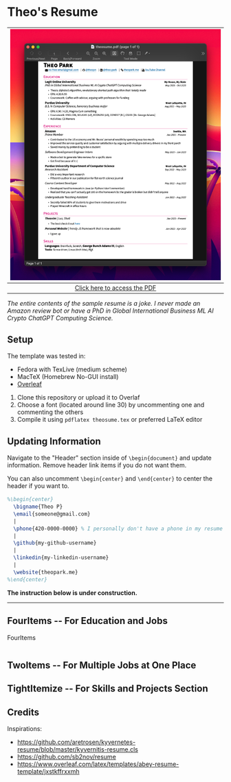 # Theo's Resume

| ![screenshot](./screenshot.png) |
| :-: |
| [Click here to access the PDF](./theosume.pdf) |

*The entire contents of the sample resume is a joke. I never made an Amazon review bot or have a PhD in Global International Business ML AI Crypto ChatGPT Computing Science.*

## Setup

The template was tested in:

- Fedora with TexLive (medium scheme)
- MacTeX (Homebrew No-GUI install)
- [Overleaf](https://www.overleaf.com/)

1. Clone this repository or upload it to Overlaf
2. Choose a font (located around line 30) by uncommenting one and commenting the others
3. Compile it using `pdflatex theosume.tex` or preferred LaTeX editor

## Updating Information

Navigate to the "Header" section inside of `\begin{document}` and update information.
Remove header link items if you do not want them.

You can also uncomment `\begin{center}` and `\end{center}` to center the header if you want to.

```tex
%\begin{center}
  \bigname{Theo P}
  \email{someone@gmail.com}
  |
  \phone{420-0000-0000} % I personally don't have a phone in my resume
  |
  \github{my-github-username}
  |
  \linkedin{my-linkedin-username}
  |
  \website{theopark.me}
%\end{center}
```

**The instruction below is under construction.**

---

## FourItems -- For Education and Jobs

FourItems 

```tex

```

## TwoItems -- For Multiple Jobs at One Place

## TightItemize -- For Skills and Projects Section

## Credits

Inspirations:

- https://github.com/aretrosen/kyvernetes-resume/blob/master/kyvernitis-resume.cls
- https://github.com/sb2nov/resume
- https://www.overleaf.com/latex/templates/abey-resume-template/jxstkffrxxmh

